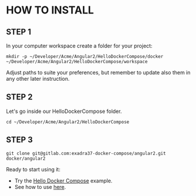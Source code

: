 # HOW TO INSTALL


## STEP 1

In your computer workspace create a folder for your project:

```mkdir
mkdir -p ~/Developer/Acme/Angular2/HelloDockerCompose/docker ~/Developer/Acme/Angular2/HelloDockerCompose/workspace
```

Adjust paths to suite your preferences, but remember to update also them in any other later instruction.

## STEP 2

Let's go inside our HelloDockerCompose folder.

```shell
cd ~/Developer/Acme/Angular2/HelloDockerCompose
```

## STEP 3

```shell
git clone git@gitlab.com:exadra37-docker-compose/angular2.git docker/angular2
```

Ready to start using it:

* Try the [Hello Docker Compose](https://gitlab.com/exadra37-docker-compose/angular2/blob/master/docs/examples/hello-docker-compose.md) example.
* See how to use [here](https://gitlab.com/exadra37-docker-compose/angulare/blob/master/docs/how-to/use.md).
